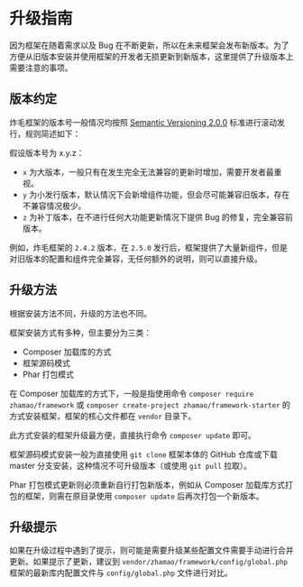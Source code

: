 # 升级指南

因为框架在随着需求以及 Bug 在不断更新，所以在未来框架会发布新版本。为了方便从旧版本安装并使用框架的开发者无损更新到新版本，这里提供了升级版本上需要注意的事项。

## 版本约定

炸毛框架的版本号一般情况均按照 [Semantic Versioning 2.0.0](https://semver.org/) 标准进行滚动发行，规则简述如下：

假设版本号为 x.y.z：

- `x` 为大版本，一般只有在发生完全无法兼容的更新时增加，需要开发者最重视。
- `y` 为小发行版本，默认情况下会新增组件功能，但会尽可能兼容旧版本，存在不兼容情况极少。
- `z` 为补丁版本，在不进行任何大功能更新情况下提供 Bug 的修复，完全兼容前版本。

例如，炸毛框架的 `2.4.2` 版本，在 `2.5.0` 发行后，框架提供了大量新组件，但是对旧版本的配置和组件完全兼容，无任何额外的说明，则可以直接升级。

## 升级方法

根据安装方法不同，升级的方法也不同。

框架安装方式有多种，但主要分为三类：

- Composer 加载库的方式
- 框架源码模式
- Phar 打包模式

在 Composer 加载库的方式下，一般是指使用命令 `composer require zhamao/framework` 或 `composer create-project zhamao/framework-starter` 的方式安装框架，框架的核心文件都在 `vendor` 目录下。

此方式安装的框架升级最方便，直接执行命令 `composer update` 即可。

框架源码模式安装一般为直接使用 `git clone` 框架本体的 GitHub 仓库或下载 master 分支安装，这种情况不可升级版本（或使用 `git pull` 拉取）。

Phar 打包模式更新则必须重新自行打包新版本，例如从 Composer 加载库方式打包的框架，则需在原目录使用 `composer update` 后再次打包一个新版本。

## 升级提示

如果在升级过程中遇到了提示，则可能是需要升级某些配置文件需要手动进行合并更新。如果提示了更新，建议到 `vendor/zhamao/framework/config/global.php` 框架的最新库内配置文件与 `config/global.php` 文件进行对比。